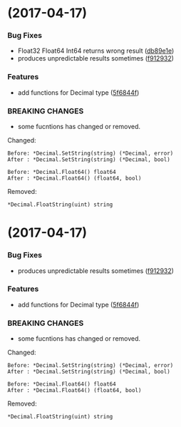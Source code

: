 <a name=""></a>
#  (2017-04-17)


### Bug Fixes

* Float32 Float64 Int64 returns wrong result ([db89e1e](https://github.com/Golang-Plus/math/commit/db89e1e))
* produces unpredictable results sometimes ([f912932](https://github.com/Golang-Plus/math/commit/f912932))


### Features

* add functions for Decimal type ([5f6844f](https://github.com/Golang-Plus/math/commit/5f6844f))


### BREAKING CHANGES

* some fucntions has changed or removed.

Changed:

    Before: *Decimal.SetString(string) (*Decimal, error)
    After : *Decimal.SetString(string) (*Decimal, bool)

    Before: *Decimal.Float64() float64
    After : *Decimal.Float64() (float64, bool)

Removed:

    *Decimal.FloatString(uint) string



<a name=""></a>
#  (2017-04-17)


### Bug Fixes

* produces unpredictable results sometimes ([f912932](https://github.com/Golang-Plus/math/commit/f912932))


### Features

* add functions for Decimal type ([5f6844f](https://github.com/Golang-Plus/math/commit/5f6844f))


### BREAKING CHANGES

* some fucntions has changed or removed.

Changed:

    Before: *Decimal.SetString(string) (*Decimal, error)
    After : *Decimal.SetString(string) (*Decimal, bool)

    Before: *Decimal.Float64() float64
    After : *Decimal.Float64() (float64, bool)

Removed:

    *Decimal.FloatString(uint) string



